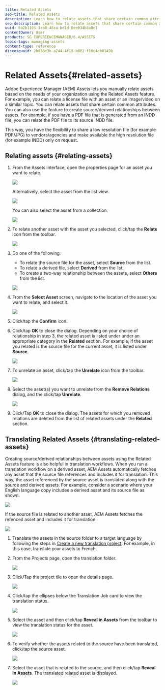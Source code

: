 ```yaml
---
title: Related Assets
seo-title: Related Assets
description: Learn how to relate assets that share certain common attributes. You can also use the feature to create source/derived relationships between assets.
seo-description: Learn how to relate assets that share certain common attributes. You can also use the feature to create source/derived relationships between assets.
uuid: 6a2b1105-1cb0-48ca-bd1d-0ee034b8a0c1
contentOwner: User
products: SG_EXPERIENCEMANAGER/6.4/ASSETS
topic-tags: managing-assets
content-type: reference
discoiquuid: 2bd38e3b-a244-4f18-b081-f10c4eb0149b
---
```


# Related Assets{#related-assets}

Adobe Experience Manager (AEM) Assets lets you manually relate assets based on the needs of your organization using the Related Assets feature. For example, you can relate a license file with an asset or an image/video on a similar topic. You can relate assets that share certain common attributes. You can also use the feature to create source/derived relationships between assets. For example, if you have a PDF file that is generated from an INDD file, you can relate the PDF file to its source INDD file.

This way, you have the flexibility to share a low resolution file (for example PDF/JPG) to vendors/agencies and make available the high resolution file (for example INDD) only on request.

## Relating assets {#relating-assets}

1. From the Assets interface, open the properties page for an asset you want to relate. 

   ![](assets/chlimage_1-272.png)

   Alternatively, select the asset from the list view.

   ![](assets/chlimage_1-273.png)

   You can also select the asset from a collection.

   ![](assets/chlimage_1-274.png)

1. To relate another asset with the asset you selected, click/tap the **Relate** icon from the toolbar.

   ![](assets/chlimage_1-275.png)

1. Do one of the following:

    * To relate the source file for the asset, select **Source** from the list.
    * To relate a derived file, select **Derived** from the list.
    * To create a two-way relationship between the assets, select **Others** from the list.

   ![](assets/chlimage_1-276.png)

1. From the **Select Asset** screen, navigate to the location of the asset you want to relate, and select it.

   ![](assets/chlimage_1-277.png)

1. Click/tap the **Confirm** icon.
1. Click/tap **OK** to close the dialog. Depending on your choice of relationship in step 3, the related asset is listed under under an appropriate category in the **Related** section. For example, if the asset you related is the source file for the current asset, it is listed under **Source**.

   ![](assets/chlimage_1-278.png)

1. To unrelate an asset, click/tap the **Unrelate** icon from the toolbar.

   ![](assets/chlimage_1-279.png)

1. Select the asset(s) you want to unrelate from the **Remove Relations** dialog, and the click/tap **Unrelate**. 

   ![](assets/chlimage_1-280.png)

1. Click/Tap **OK** to close the dialog. The assets for which you removed relations are deleted from the list of related assets under the **Related** section.

## Translating Related Assets {#translating-related-assets}

Creating source/derived relationships between assets using the Related Assets feature is also helpful in translation workflows. When you run a translation workflow on a derived asset, AEM Assets automatically fetches any asset that the source file references and includes it for translation. This way, the asset referenced by the source asset is translated along with the source and derived assets. For example, consider a scenario where your English language copy includes a derived asset and its source file as shown.

![](assets/chlimage_1-281.png)

If the source file is related to another asset, AEM Assets fetches the refenced asset and includes it for translation.

![](assets/chlimage_1-282.png)

1. Translate the assets in the source folder to a target language by following the steps in [Create a new translation project](translation-projects.md#create-a-new-translation-project). For example, in this case, translate your assets to French.
1. From the Projects page, open the translation folder.

   ![](assets/chlimage_1-283.png)

1. Click/Tap the project tile to open the details page.

   ![](assets/chlimage_1-284.png)

1. Click/tap the ellipses below the Translation Job card to view the translation status. 

   ![](assets/chlimage_1-285.png)

1. Select the asset and then click/tap **Reveal in Assets** from the toolbar to view the translation status for the asset.

   ![](assets/chlimage_1-286.png)

1. To verify whether the assets related to the source have been translated, click/tap the source asset.

   ![](assets/chlimage_1-287.png)

1. Select the asset that is related to the source, and then click/tap **Reveal in Assets**. The translated related asset is displayed.

   ![](assets/chlimage_1-288.png)

